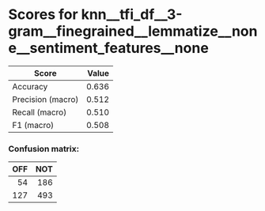# Scores for knn__tfi_df__3-gram__finegrained__lemmatize__none__sentiment_features__none
|      Score      |Value|
|-----------------|----:|
|Accuracy         |0.636|
|Precision (macro)|0.512|
|Recall (macro)   |0.510|
|F1 (macro)       |0.508|

### Confusion matrix:
|OFF|NOT|
|--:|--:|
| 54|186|
|127|493|
